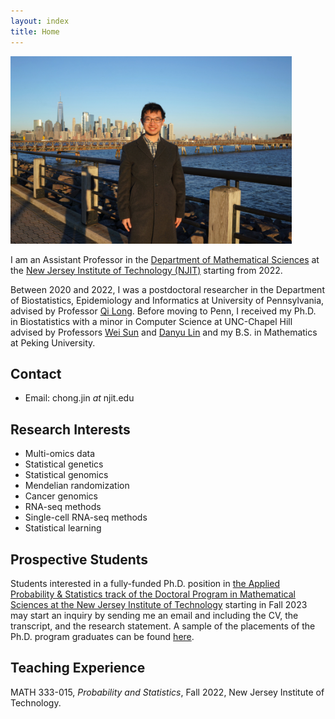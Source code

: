 ```yaml
---
layout: index
title: Home
---
```


<img src="/assets/Chong_Jin_NJ_2022.jpg" width="450" height="300">

I am an Assistant Professor in the [Department of Mathematical Sciences](https://math.njit.edu/) at the [New Jersey Institute of Technology (NJIT)](https://www.njit.edu/) starting from 2022.

Between 2020 and 2022, I was a postdoctoral researcher in the Department of Biostatistics, Epidemiology and Informatics at University of Pennsylvania, advised by Professor [Qi Long](https://www.med.upenn.edu/long-lab/). Before moving to Penn, I received my Ph.D. in Biostatistics with a minor in Computer Science at UNC-Chapel Hill advised by Professors [Wei Sun](https://research.fredhutch.org/sun/en.html) and [Danyu Lin](https://dlin.web.unc.edu/) and my B.S. in Mathematics at Peking University.

## Contact

- Email: chong.jin *at* njit.edu

## Research Interests

- Multi-omics data
- Statistical genetics
- Statistical genomics
- Mendelian randomization
- Cancer genomics
- RNA-seq methods
- Single-cell RNA-seq methods
- Statistical learning

## Prospective Students

Students interested in a fully-funded Ph.D. position in [the Applied Probability & Statistics track of the Doctoral Program in Mathematical Sciences at the New Jersey Institute of Technology](https://web.njit.edu/~matveev/NJIT_DMS_PhD_flyer.pdf) starting in Fall 2023 may start an inquiry by sending me an email and including the CV, the transcript, and the research statement. A sample of the placements of the Ph.D. program graduates can be found [here](https://math.njit.edu/phd-alumni).

## Teaching Experience

MATH 333-015, *Probability and Statistics*, Fall 2022, New Jersey Institute of Technology.
